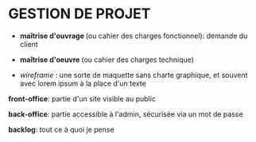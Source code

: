 # GESTION DE PROJET

* <strong> maîtrise d'ouvrage </strong>(ou cahier des charges fonctionnel): demande du client
* <strong>maîtrise d'oeuvre </strong>(ou cahier des charges technique)

* <em>wireframe</em> : une sorte de maquette sans charte graphique, et souvent avec lorem ipsum à la place d'un texte

<strong>front-office</strong>: partie d'un site visible au public

<strong>back-office</strong>: partie accessible à l'admin, sécurisée via un mot de passe

<strong>backlog</strong>: tout ce à quoi je pense

